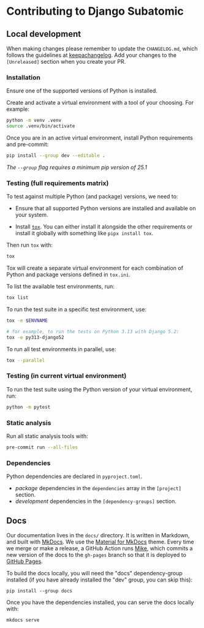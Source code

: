 # Contributing to Django Subatomic

## Local development

When making changes please remember to update the `CHANGELOG.md`, which follows the guidelines at
[keepachangelog]. Add your changes to the `[Unreleased]` section when you create your PR.

### Installation

Ensure one of the supported versions of Python is installed.

Create and activate a virtual environment with a tool of your choosing.
For example:

```sh
python -m venv .venv
source .venv/bin/activate
```

Once you are in an active virtual environment,
install Python requirements and pre-commit:

```sh
pip install --group dev --editable .
```
*The `--group` flag requires a minimum pip version of 25.1*

### Testing (full requirements matrix)

To test against multiple Python (and package) versions, we need to:

- Ensure that all supported Python versions are installed and available on your system.

- Install [`tox`][tox].
  You can either install it alongside the other requirements
  or install it globally with something like `pipx install tox`.

Then run `tox` with:

```sh
tox
```

Tox will create a separate virtual environment for each combination of Python and package versions
defined in `tox.ini`.

To list the available test environments, run:

```sh
tox list
```

To run the test suite in a specific test environment, use:

```sh
tox -e $ENVNAME

# for example, to run the tests on Python 3.13 with Django 5.2:
tox -e py313-django52
```

To run all test environments in parallel, use:

```sh
tox --parallel
```

[tox]: https://tox.wiki/

### Testing (in current virtual environment)

To run the test suite using the Python version of your virtual environment, run:

```sh
python -m pytest
```

### Static analysis

Run all static analysis tools with:

```sh
pre-commit run --all-files
```

### Dependencies

Python dependencies are declared in `pyproject.toml`.

- _package_ dependencies in the `dependencies` array in the `[project]` section.
- _development_ dependencies in the `[dependency-groups]` section.

## Docs

Our documentation lives in the `docs/` directory.
It is written in Markdown, and built with [MkDocs].
We use the [Material for MkDocs] theme.
Every time we merge or make a release,
a GitHub Action runs [Mike],
which commits a new version of the docs to the `gh-pages` branch
so that it is deployed to [GitHub Pages].

To build the docs locally, you will need the "docs" dependency-group installed
(if you have already installed the "dev" group, you can skip this):

```
pip install --group docs
```

Once you have the dependencies installed,
you can serve the docs locally with:

```
mkdocs serve
```


[GitHub Pages]: https://pages.github.com/
[Material for MkDocs]: https://squidfunk.github.io/mkdocs-material/
[Mike]: https://github.com/jimporter/mike
[MkDocs]: https://www.mkdocs.org/
[keepachangelog]: https://keepachangelog.com/
[semver]: https://semver.org/
